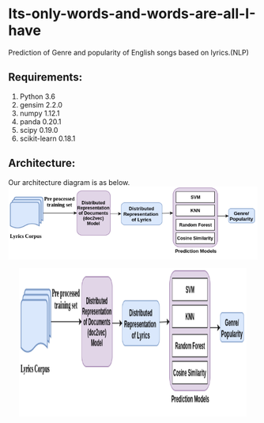 # Its-only-words-and-words-are-all-I-have
Prediction of Genre and popularity of English songs based on lyrics.(NLP)

## Requirements:
1. Python 3.6
2. gensim 2.2.0
3. numpy 1.12.1
4. panda 0.20.1
5. scipy 0.19.0
6. scikit-learn 0.18.1

## Architecture:
Our architecture diagram is as below.
![alt text](Architecture/docvec.png)
<p align="center">
  <img width="460" height="300" src="Architecture/docvec.png">
</p>
